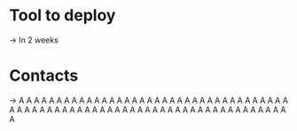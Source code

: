 # Tool to deploy
-> In 2 weeks

# Contacts
-> 
A
A
A
A
A
A
A
A
A
A
A
A
A
A
A
A
A
A
A
A
A
A
A
A
A
A
A
A
A
A
A
A
A
A
A
A
A
A
A
A
A
A
A
A
A
A
A
A
A
A
A
A
A
A
A
A
A
A
A
A
A
A
A
A
A
A
A
A
A
A
A
A
A
A
